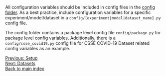 All configuration variables should be included in config files in the [config folder](../epidem/config). As a best practice, include configuration variables for a specific experiment/model/dataset in a `config/[experiment|model|dataset_name].py` config file. 

The config folder contains a package level config file `config/package.py` for package level config variables. Additionally, there is a `config/csse_covid19.py` config file for CSSE COVID-19 Dataset related config variables as an example.

[Previous: Setup](./setup.md) \
[Next: Datasets](datasets.md) \
[Back to main index](../README.md) 
